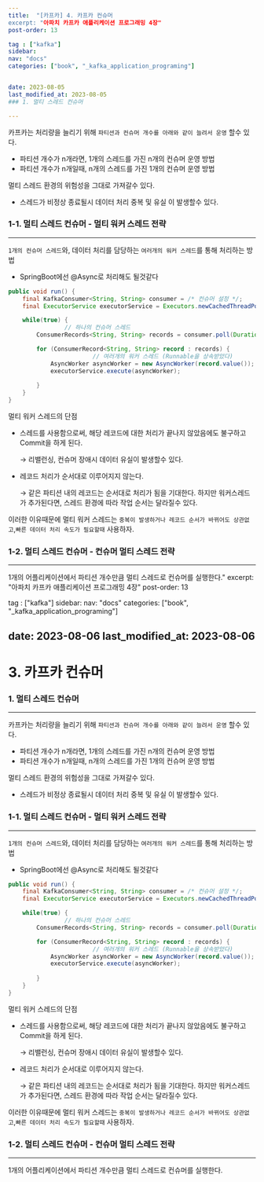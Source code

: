 ```yaml
---
title:  "[카프카] 4. 카프카 컨슈머
excerpt: "아파치 카프카 애플리케이션 프로그래밍 4장"
post-order: 13

tag : ["kafka"]
sidebar:
nav: "docs"
categories: ["book", "_kafka_application_programing"]


date: 2023-08-05
last_modified_at: 2023-08-05
### 1. 멀티 스레드 컨슈머

---
```


카프카는 처리량을 늘리기 위해 `파티션과 컨슈머 개수를 아래와 같이 늘려서 운영` 할수 있다.

- 파티션 개수가 n개라면, 1개의 스레드를 가진 n개의 컨슈머 운영 방법
- 파티션 개수가 n개일때, n개의 스레드를 가진 1개의 컨슈머 운영 방법

멀티 스레드 환경의 위험성을 그대로 가져갈수 있다.

- 스레드가 비정상 종료될시 데이터 처리 중복 및 유실 이 발생할수 있다.

### 1-1. 멀티 스레드 컨슈머 - 멀티 워커 스레드 전략

---

`1개의 컨슈머 스레드`와, 데이터 처리를 담당하는 `여러개의 워커 스레드`를 통해 처리하는 방법

- SpringBoot에선 @Async로 처리해도 될것같다

```java
public void run() {
    final KafkaConsumer<String, String> consumer = /* 컨슈머 설정 */;
    final ExecutorService executorService = Executors.newCachedThreadPool();

    while(true) {
				// 하나의 컨슈머 스레드
        ConsumerRecords<String, String> records = consumer.poll(Duration.ofSeconds(1L));

        for (ConsumerRecord<String, String> record : records) {
						// 여러개의 워커 스레드 (Runnable을 상속받았다)
            AsyncWorker asyncWorker = new AsyncWorker(record.value());
            executorService.execute(asyncWorker);
            
        }
    }
}
```

멀티 워커 스레드의 단점

- 스레드를 사용함으로써, 해당 레코드에 대한 처리가 끝나지 않았음에도 불구하고 Commit을 하게 된다.

  → 리밸런싱, 컨슈머 장애시 데이터 유실이 발생할수 있다.

- 레코드 처리가 순서대로 이루어지지 않는다.

  → 같은 파티션 내의 레코드는 순서대로 처리가 됨을 기대한다. 하지만 워커스레드가 추가된다면, 스레드 환경에 따라 작업 순서는 달라질수 있다.


이러한 이유때문에 멀티 워커 스레드는 `중복이 발생하거나 레코드 순서가 바뀌어도 상관없고`,`빠른 데이터 처리 속도가 필요할때` 사용하자.

### 1-2. 멀티 스레드 컨슈머 - 컨슈머 멀티 스레드 전략

---

1개의 어플리케이션에서 파티션 개수만큼 멀티 스레드로 컨슈머를 실행한다."
excerpt: "아파치 카프카 애플리케이션 프로그래밍 4장"
post-order: 13

tag : ["kafka"]
sidebar:
  nav: "docs"
categories: ["book", "_kafka_application_programing"]


date: 2023-08-06
last_modified_at: 2023-08-06
---
# 3. 카프카 컨슈머

### 1. 멀티 스레드 컨슈머

---

카프카는 처리량을 늘리기 위해 `파티션과 컨슈머 개수를 아래와 같이 늘려서 운영` 할수 있다.

- 파티션 개수가 n개라면, 1개의 스레드를 가진 n개의 컨슈머 운영 방법
- 파티션 개수가 n개일때, n개의 스레드를 가진 1개의 컨슈머 운영 방법

멀티 스레드 환경의 위험성을 그대로 가져갈수 있다.

- 스레드가 비정상 종료될시 데이터 처리 중복 및 유실 이 발생할수 있다.

### 1-1. 멀티 스레드 컨슈머 - 멀티 워커 스레드 전략

---

`1개의 컨슈머 스레드`와, 데이터 처리를 담당하는 `여러개의 워커 스레드`를 통해 처리하는 방법

- SpringBoot에선 @Async로 처리해도 될것같다

```java
public void run() {
    final KafkaConsumer<String, String> consumer = /* 컨슈머 설정 */;
    final ExecutorService executorService = Executors.newCachedThreadPool();

    while(true) {
				// 하나의 컨슈머 스레드
        ConsumerRecords<String, String> records = consumer.poll(Duration.ofSeconds(1L));

        for (ConsumerRecord<String, String> record : records) {
						// 여러개의 워커 스레드 (Runnable을 상속받았다)
            AsyncWorker asyncWorker = new AsyncWorker(record.value());
            executorService.execute(asyncWorker);
            
        }
    }
}
```

멀티 워커 스레드의 단점

- 스레드를 사용함으로써, 해당 레코드에 대한 처리가 끝나지 않았음에도 불구하고 Commit을 하게 된다.

  → 리밸런싱, 컨슈머 장애시 데이터 유실이 발생할수 있다.

- 레코드 처리가 순서대로 이루어지지 않는다.

  → 같은 파티션 내의 레코드는 순서대로 처리가 됨을 기대한다. 하지만 워커스레드가 추가된다면, 스레드 환경에 따라 작업 순서는 달라질수 있다.


이러한 이유때문에 멀티 워커 스레드는 `중복이 발생하거나 레코드 순서가 바뀌어도 상관없고`,`빠른 데이터 처리 속도가 필요할때` 사용하자.

### 1-2. 멀티 스레드 컨슈머 - 컨슈머 멀티 스레드 전략

---

1개의 어플리케이션에서 파티션 개수만큼 멀티 스레드로 컨슈머를 실행한다.